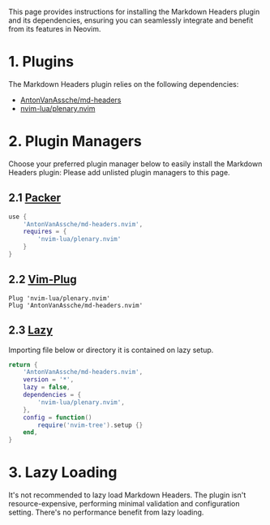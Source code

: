 This page provides instructions for installing the Markdown Headers plugin and its dependencies, ensuring you can seamlessly integrate and benefit from its features in Neovim.

# 1. Plugins

The Markdown Headers plugin relies on the following dependencies:

-   [AntonVanAssche/md-headers](https://github.com/AntonVanAssche/md-headers.nvim)
-   [nvim-lua/plenary.nvim](https://github.com/nvim-lua/plenary.nvim)

# 2. Plugin Managers

Choose your preferred plugin manager below to easily install the Markdown Headers plugin:
Please add unlisted plugin managers to this page.

## 2.1 [Packer](https://github.com/wbthomason/packer.nvim)

```lua
use {
    'AntonVanAssche/md-headers.nvim',
    requires = {
        'nvim-lua/plenary.nvim'
    }
}
```

## 2.2 [Vim-Plug](https://github.com/junegunn/vim-plug)

```vim
Plug 'nvim-lua/plenary.nvim'
Plug 'AntonVanAssche/md-headers.nvim'
```

## 2.3 [Lazy](https://github.com/folke/lazy.nvim)

Importing file below or directory it is contained on lazy setup.

```lua
return {
    'AntonVanAssche/md-headers.nvim',
    version = '*',
    lazy = false,
    dependencies = {
        'nvim-lua/plenary.nvim',
    },
    config = function()
        require('nvim-tree').setup {}
    end,
}
```

# 3. Lazy Loading

It's not recommended to lazy load Markdown Headers. The plugin isn't resource-expensive, performing minimal validation and configuration setting. There's no performance benefit from lazy loading.
